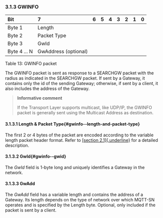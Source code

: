 <!-- transformation-note: left upstream numbering of headings for verification -->
### 3.1.3 GWINFO

<!-- transformation-note: no table col span in markdown, but we should specify bitfields better (than with layout tables) anyway --> 
| Bit          | 7                    | 6  | 5  | 4  | 3  | 2  | 1  | 0  |
|:-------------|:---------------------|:---|:---|:---|:---|:---|:---|:---|
| Byte 1       | Length               |    |    |    |    |    |    |    |
| Byte 2       | Packet Type          |    |    |    |    |    |    |    |
| Byte 3       | GwId                 |    |    |    |    |    |    |    |
| Byte 4 ... N | GwAddress (optional) |    |    |    |    |    |    |    |

Table 13: GWINFO packet
<!-- transformation-note: above upstream table number will be replaced by auto-numbering later. -->

The GWINFO packet is sent as response to a SEARCHGW packet with the radius as indicated in the SEARCHGW packet. If sent by a Gateway, it contains only
the id of the sending Gateway; otherwise, if sent by a client, it also includes the address of the Gateway.

> **Informative comment**
>
> If the Transport Layer supports multicast, like UDP/IP, the GWINFO packet is generally sent using the Multicast Address as destination.

<!-- transformation-note: left upstream numbering of headings for verification -->
#### 3.1.3.1 Length &amp; Packet Type{#gwinfo--length-and-packet-type}

The first 2 or 4 bytes of the packet are encoded according to the variable length packet header format. Refer to [[section
2.1]{.underline}](#structure-of-an-mqtt-sn-control-packet) for a detailed description.
<!-- transformation-note: the above section ref upstream 1.8.2 was obviously wrong and should point to section 2.1 "Structure of an MQTT-SN Control Packet". -->

<!-- transformation-note: left upstream numbering of headings for verification -->
#### 3.1.3.2 GwId{#gwinfo--gwid}

The *GwId* field is 1-byte long and uniquely identifies a Gateway in the network.

<!-- transformation-note: left upstream numbering of headings for verification -->
#### 3.1.3.3 GwAdd

The *GwAdd* field has a variable length and contains the address of a Gateway. Its length depends on the type of network over which MQTT-SN operates
and is specified by the Length byte. Optional, only included if the packet is sent by a client.
